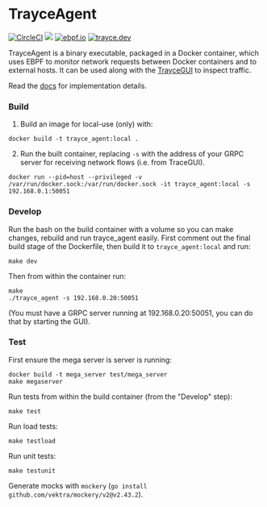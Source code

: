 # TrayceAgent
[![CircleCI](https://dl.circleci.com/status-badge/img/circleci/3buPB9tzLBfg8maGYBUAcy/MsH4GqtpozYgoKLx8htMUW/tree/main.svg?style=shield)](https://dl.circleci.com/status-badge/redirect/circleci/3buPB9tzLBfg8maGYBUAcy/MsH4GqtpozYgoKLx8htMUW/tree/main)  ![](https://img.shields.io/badge/Go-1.23-blue)  [![ebpf.io](https://img.shields.io/badge/ebpf-yellow)](https://ebpf.io/) [![trayce.dev](https://img.shields.io/badge/Website-orange)](https://trayce.dev/)

TrayceAgent is a binary executable, packaged in a Docker container, which uses EBPF to monitor network requests between Docker containers and to external hosts. It can be used along with the [TrayceGUI](https://github.com/evanrolfe/trayce_gui/) to inspect traffic.

Read the [docs](https://github.com/evanrolfe/trayce_agent/tree/main/docs) for implementation details.

### Build

1. Build an image for local-use (only) with:
```
docker build -t trayce_agent:local .
```

2. Run the built container, replacing `-s` with the address of your GRPC server for receiving network flows (i.e. from TraceGUI).
```
docker run --pid=host --privileged -v /var/run/docker.sock:/var/run/docker.sock -it trayce_agent:local -s 192.168.0.1:50051
```

### Develop
Run the bash on the build container with a volume so you can make changes, rebuild and run trayce_agent easily. First comment out the final build stage of the Dockerfile, then build it to `trayce_agent:local` and run:
```
make dev
```
Then from within the container run:
```
make
./trayce_agent -s 192.168.0.20:50051
```
(You must have a GRPC server running at 192.168.0.20:50051, you can do that by starting the GUI).

### Test
First ensure the mega server is server is running:
```
docker build -t mega_server test/mega_server
make megaserver
```

Run tests from within the build container (from the "Develop" step):
```
make test
```

Run load tests:
```
make testload
```

Run unit tests:
```
make testunit
```

Generate mocks with `mockery` (`go install github.com/vektra/mockery/v2@v2.43.2`).
